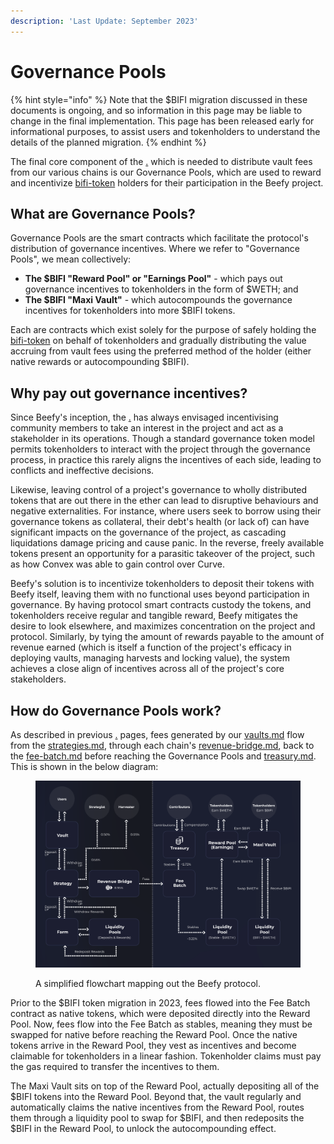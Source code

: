 ```yaml
---
description: 'Last Update: September 2023'
---
```


# Governance Pools

{% hint style="info" %}
Note that the $BIFI migration discussed in these documents is ongoing, and so information in this page may be liable to change in the final implementation. This page has been released early for informational purposes, to assist users and tokenholders to understand the details of the planned migration.
{% endhint %}

The final core component of the [.](./ "mention") which is needed to distribute vault fees from our various chains is our Governance Pools, which are used to reward and incentivize [bifi-token](../bifi-token/ "mention") holders for their participation in the Beefy project.&#x20;

## What are Governance Pools?

Governance Pools are the smart contracts which facilitate the protocol's distribution of governance incentives. Where we refer to "Governance Pools", we mean collectively:

* **The $BIFI "Reward Pool" or "Earnings Pool"** - which pays out governance incentives to tokenholders in the form of $WETH; and
* **The $BIFI "Maxi Vault"** - which autocompounds the governance incentives for tokenholders into more $BIFI tokens.

Each are contracts which exist solely for the purpose of safely holding the [bifi-token](../bifi-token/ "mention") on behalf of tokenholders and gradually distributing the value accruing from vault fees using the preferred method of the holder (either native rewards or autocompounding $BIFI).

## Why pay out governance incentives?

Since Beefy's inception, the [.](./ "mention") has always envisaged incentivising community members to take an interest in the project and act as a stakeholder in its operations. Though a standard governance token model permits tokenholders to interact with the project through the governance process, in practice this rarely aligns the incentives of each side, leading to conflicts and ineffective decisions.

Likewise, leaving control of a project's governance to wholly distributed tokens that are out there in the ether can lead to disruptive behaviours and negative externalities. For instance, where users seek to borrow using their governance tokens as collateral, their debt's health (or lack of) can have significant impacts on the governance of the project, as cascading liquidations damage pricing and cause panic. In the reverse, freely available tokens present an opportunity for a parasitic takeover of the project, such as how Convex was able to gain control over Curve.

Beefy's solution is to incentivize tokenholders to deposit their tokens with Beefy itself, leaving them with no functional uses beyond participation in governance. By having protocol smart contracts custody the tokens, and tokenholders receive regular and tangible reward, Beefy mitigates the desire to look elsewhere, and maximizes concentration on the project and protocol. Similarly, by tying the amount of rewards payable to the amount of revenue earned (which is itself a function of the project's efficacy in deploying vaults, managing harvests and locking value), the system achieves a close align of incentives across all of the project's core stakeholders.

## How do Governance Pools work?

As described in previous [.](./ "mention") pages, fees generated by our [vaults.md](../../beefy-products/vaults.md "mention") flow from the [strategies.md](../../beefy-products/strategies.md "mention"), through each chain's [revenue-bridge.md](revenue-bridge.md "mention"), back to the [fee-batch.md](fee-batch.md "mention") before reaching the Governance Pools and [treasury.md](../../dao/treasury.md "mention"). This is shown in the below diagram:

<figure><img src="../../.gitbook/assets/beefy-protocol-flowchart-clean.png" alt=""><figcaption><p>A simplified flowchart mapping out the Beefy protocol.</p></figcaption></figure>

Prior to the $BIFI token migration in 2023, fees flowed into the Fee Batch contract as native tokens, which were deposited directly into the Reward Pool. Now, fees flow into the Fee Batch as stables, meaning they must be swapped for native before reaching the Reward Pool. Once the native tokens arrive in the Reward Pool, they vest as incentives and become claimable for tokenholders in a linear fashion. Tokenholder claims must pay the gas required to transfer the incentives to them.

The Maxi Vault sits on top of the Reward Pool, actually depositing all of the $BIFI tokens into the Reward Pool. Beyond that, the vault regularly and automatically claims the native incentives from the Reward Pool, routes them through a liquidity pool to swap for $BIFI, and then redeposits the $BIFI in the Reward Pool, to unlock the autocompounding effect.
